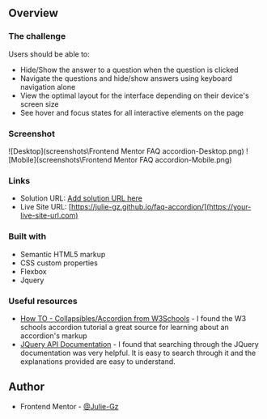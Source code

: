 ## Overview

### The challenge

Users should be able to:

- Hide/Show the answer to a question when the question is clicked
- Navigate the questions and hide/show answers using keyboard navigation alone
- View the optimal layout for the interface depending on their device's screen size
- See hover and focus states for all interactive elements on the page

### Screenshot

![Desktop](screenshots\Frontend Mentor FAQ accordion-Desktop.png)
![Mobile](screenshots\Frontend Mentor FAQ accordion-Mobile.png)

### Links

- Solution URL: [Add solution URL here](https://your-solution-url.com)
- Live Site URL: [https://julie-gz.github.io/faq-accordion/](https://your-live-site-url.com)

### Built with

- Semantic HTML5 markup
- CSS custom properties
- Flexbox
- Jquery

### Useful resources

- [How TO - Collapsibles/Accordion from W3Schools](https://www.w3schools.com/howto/howto_js_accordion.asp) - I found the W3 schools accordion tutorial a great source for learning about an accordion's markup
- [JQuery API Documentation](https://api.jquery.com/) - I found that searching through the JQuery documentation was very helpful. It is easy to search through it and the explanations provided are easy to understand.

## Author

- Frontend Mentor - [@Julie-Gz](https://www.frontendmentor.io/profile/Julie-Gz)